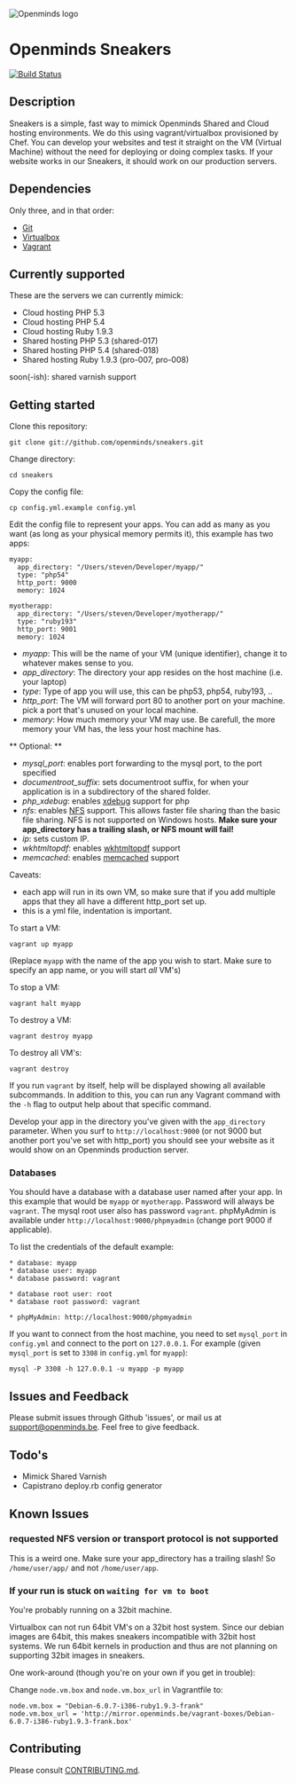 ![Openminds logo](http://november.openminds.be/~steven/sneaker.png)

# Openminds Sneakers

[![Build Status](https://travis-ci.org/openminds/sneakers.png?branch=2.0)](https://travis-ci.org/openminds/sneakers)

## Description

Sneakers is a simple, fast way to mimick Openminds Shared and Cloud hosting environments. We do this using vagrant/virtualbox provisioned by Chef.
You can develop your websites and test it straight on the VM (Virtual Machine) without the need for deploying or doing complex tasks.
If your website works in our Sneakers, it should work on our production servers.

## Dependencies

Only three, and in that order:

 * [Git](http://git-scm.com)
 * [Virtualbox](https://www.virtualbox.org)
 * [Vagrant](http://www.vagrantup.com)

## Currently supported

These are the servers we can currently mimick:

 * Cloud hosting PHP 5.3
 * Cloud hosting PHP 5.4
 * Cloud hosting Ruby 1.9.3
 * Shared hosting PHP 5.3 (shared-017)
 * Shared hosting PHP 5.4 (shared-018)
 * Shared hosting Ruby 1.9.3 (pro-007, pro-008)

soon(-ish): shared varnish support

## Getting started

Clone this repository:

    git clone git://github.com/openminds/sneakers.git

Change directory:

    cd sneakers

Copy the config file:

    cp config.yml.example config.yml

Edit the config file to represent your apps. You can add as many as you want (as long as your physical memory permits it), this example has two apps:

    myapp:
      app_directory: "/Users/steven/Developer/myapp/"
      type: "php54"
      http_port: 9000
      memory: 1024

    myotherapp:
      app_directory: "/Users/steven/Developer/myotherapp/"
      type: "ruby193"
      http_port: 9001
      memory: 1024

 * _myapp_: This will be the name of your VM (unique identifier), change it to whatever makes sense to you.
 * _app_directory_: The directory your app resides on the host machine (i.e. your laptop)
 * _type_: Type of app you will use, this can be php53, php54, ruby193, ..
 * _http\_port_: The VM will forward port 80 to another port on your machine. pick a port that's unused on your local machine.
 * _memory_: How much memory your VM may use. Be carefull, the more memory your VM has, the less your host machine has.

** Optional: **

 * _mysql_port_: enables port forwarding to the mysql port, to the port specified
 * _documentroot_suffix_: sets documentroot suffix, for when your application is in a subdirectory of the shared folder.
 * _php_xdebug_: enables [xdebug](http://xdebug.org/) support for php
 * _nfs_: enables [NFS](http://en.wikipedia.org/wiki/Network_File_System) support. This allows faster file sharing than the basic file sharing. NFS is not supported on Windows hosts. **Make sure your app_directory has a trailing slash, or NFS mount will fail!**
 * _ip_: sets custom IP.
 * _wkhtmltopdf_: enables [wkhtmltopdf](https://code.google.com/p/wkhtmltopdf/) support
 * _memcached_: enables [memcached](http://memcached.org/) support

Caveats:
 * each app will run in its own VM, so make sure that if you add multiple apps that they all have a different http_port set up.
 * this is a yml file, indentation is important.

To start a VM:

    vagrant up myapp

(Replace `myapp` with the name of the app you wish to start. Make sure to specify an app name, or you will start _all_ VM's)

To stop a VM:

    vagrant halt myapp

To destroy a VM:

    vagrant destroy myapp

To destroy all VM's:

    vagrant destroy

If you run `vagrant` by itself, help will be displayed showing all available subcommands. In addition to this, you can run any Vagrant command with the `-h` flag to output help about that specific command.

Develop your app in the directory you've given with the `app_directory` parameter. When you surf to `http://localhost:9000` (or not 9000 but another port you've set with http_port) you should see your website as it would show on an Openminds production server.

### Databases

You should have a database with a database user named after your app. In this example that would be `myapp` or `myotherapp`. Password will always be `vagrant`. The mysql root user also has password `vagrant`. phpMyAdmin is available under `http://localhost:9000/phpmyadmin` (change port 9000 if applicable).

To list the credentials of the default example:

    * database: myapp
    * database user: myapp
    * database password: vagrant

    * database root user: root
    * database root password: vagrant

    * phpMyAdmin: http://localhost:9000/phpmyadmin

If you want to connect from the host machine, you need to set `mysql_port` in `config.yml` and connect to the port on `127.0.0.1`. For example (given `mysql_port` is set to `3308` in `config.yml` for `myapp`):

    mysql -P 3308 -h 127.0.0.1 -u myapp -p myapp

## Issues and Feedback

Please submit issues through Github 'issues', or mail us at support@openminds.be. Feel free to give feedback.

## Todo's

 * Mimick Shared Varnish
 * Capistrano deploy.rb config generator

## Known Issues

### requested NFS version or transport protocol is not supported

This is a weird one. Make sure your app_directory has a trailing slash! So `/home/user/app/` and not `/home/user/app`.

### If your run is stuck on `waiting for vm to boot`

You're probably running on a 32bit machine.

Virtualbox can not run 64bit VM's on a 32bit host system. Since our debian images are 64bit, this makes sneakers incompatible with 32bit host systems.
We run 64bit kernels in production and thus are not planning on supporting 32bit images in sneakers.

One work-around (though you're on your own if you get in trouble):

Change `node.vm.box` and `node.vm.box_url` in Vagrantfile to:

    node.vm.box = "Debian-6.0.7-i386-ruby1.9.3-frank"
    node.vm.box_url = 'http://mirror.openminds.be/vagrant-boxes/Debian-6.0.7-i386-ruby1.9.3-frank.box'

## Contributing

Please consult [CONTRIBUTING.md](https://github.com/openminds/sneakers/blob/master/CONTRIBUTING.md).
